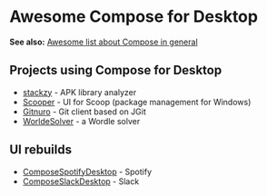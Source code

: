 # Awesome Compose for Desktop

**See also:** [Awesome list about Compose in general](https://github.com/jetpack-compose/jetpack-compose-awesome)

## Projects using Compose for Desktop

* [stackzy](https://github.com/theapache64/stackzy) - APK library analyzer
* [Scooper](https://github.com/windedge/Scooper) - UI for Scoop (package management for Windows)
* [Gitnuro](https://github.com/aeab13/Gitnuro/) - Git client based on JGit
* [WorldeSolver](https://github.com/Nohus/WordleSolver) - a Wordle solver

## UI rebuilds

* [ComposeSpotifyDesktop](https://github.com/Gurupreet/ComposeSpotifyDesktop) - Spotify
* [ComposeSlackDesktop](https://github.com/vipulasri/ComposeSlackDesktop) - Slack
